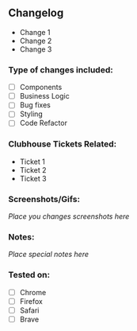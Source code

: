 ## Changelog

- Change 1
- Change 2
- Change 3

### Type of changes included:

- [ ] Components
- [ ] Business Logic
- [ ] Bug fixes
- [ ] Styling
- [ ] Code Refactor

### Clubhouse Tickets Related:

- Ticket 1
- Ticket 2
- Ticket 3

### Screenshots/Gifs:

*Place you changes screenshots here*

### Notes:

*Place special notes here*

### Tested on:

- [ ] Chrome
- [ ] Firefox
- [ ] Safari
- [ ] Brave
